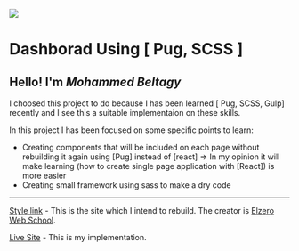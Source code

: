 ![]('dist/assets/design.jpg') <!-- still hasn't been created yet -->

# Dashborad Using [ Pug, SCSS ]

## Hello! I'm _Mohammed Beltagy_

I choosed this project to do because I has been learned [ Pug, SCSS, Gulp] recently and I see this a suitable implementaion on these skills.

In this project I has been focused on some specific points to learn:

- Creating components that will be included on each page without rebuilding it again using [Pug] instead of [react]
  => In my opinion it will make learning (how to create single page application with [React]) is more easier
- Creating small framework using sass to make a dry code

---

[Style link](https://elzerowebschool.github.io/HTML_And_CSS_Template_Four/) - This is the site which I intend to rebuild.
The creator is [Elzero Web School](https://github.com/ElzeroWebSchool).

[Live Site]() - This is my implementation.
